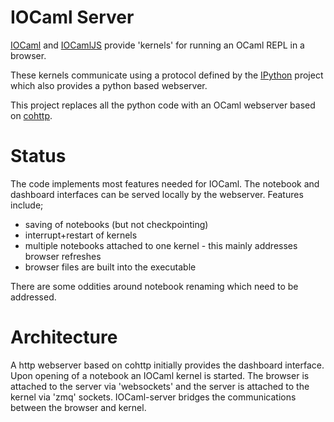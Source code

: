 # IOCaml Server

[IOCaml](https://github.com/andrewray/iocaml) and [IOCamlJS](https://github.com/andrewray/iocamljs)
provide 'kernels' for running an OCaml REPL in a browser.

These kernels communicate using a protocol defined by the [IPython](http://www.ipython.org) project
which also provides a python based webserver. 

This project replaces all the python code with an OCaml webserver based on 
[cohttp](https://github.com/avsm/ocaml-cohttp).

# Status

The code implements most features needed for IOCaml.  The notebook and dashboard 
interfaces can be served locally by the webserver.  Features include;

* saving of notebooks (but not checkpointing)
* interrupt+restart of kernels
* multiple notebooks attached to one kernel - this mainly addresses browser refreshes
* browser files are built into the executable

There are some oddities around notebook renaming which need to be addressed.

# Architecture

A http webserver based on cohttp initially provides the dashboard interface.  Upon 
opening of a notebook an IOCaml kernel is started.  The browser is attached to the 
server via 'websockets' and the server is attached to the kernel via 'zmq' sockets.
IOCaml-server bridges the communications between the browser and kernel.

